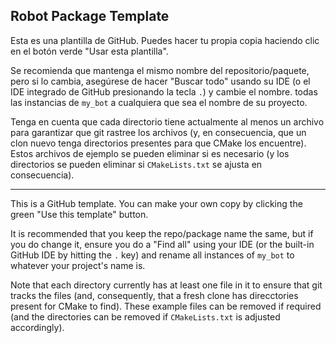 ## Robot Package Template

Esta es una plantilla de GitHub. Puedes hacer tu propia copia haciendo clic en el botón verde "Usar esta plantilla".

Se recomienda que mantenga el mismo nombre del repositorio/paquete, pero si lo cambia, asegúrese de hacer "Buscar todo" usando su IDE (o el IDE integrado de GitHub presionando la tecla `.`) y cambie el nombre. todas las instancias de `my_bot` a cualquiera que sea el nombre de su proyecto.

Tenga en cuenta que cada directorio tiene actualmente al menos un archivo para garantizar que git rastree los archivos (y, en consecuencia, que un clon nuevo tenga directorios presentes para que CMake los encuentre). Estos archivos de ejemplo se pueden eliminar si es necesario (y los directorios se pueden eliminar si `CMakeLists.txt` se ajusta en consecuencia).

--------------------------------------------------------------------------------------------------

This is a GitHub template. You can make your own copy by clicking the green "Use this template" button.

It is recommended that you keep the repo/package name the same, but if you do change it, ensure you do a "Find all" using your IDE (or the built-in GitHub IDE by hitting the `.` key) and rename all instances of `my_bot` to whatever your project's name is.

Note that each directory currently has at least one file in it to ensure that git tracks the files (and, consequently, that a fresh clone has direcctories present for CMake to find). These example files can be removed if required (and the directories can be removed if `CMakeLists.txt` is adjusted accordingly).
